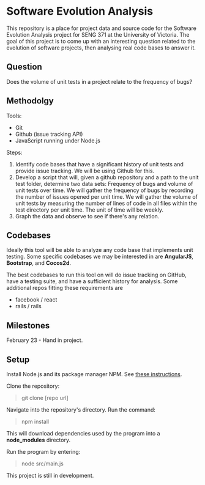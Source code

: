 # Software Evolution Analysis
This repository is a place for project data and source code for the Software Evolution Analysis project for SENG 371 at the University of Victoria. The goal of this project is to come up with an interesting question related to the evolution of software projects, then analysing real code bases to answer it.

## Question
Does the volume of unit tests in a project relate to the frequency of bugs?

## Methodolgy
Tools:

* Git
* Github (issue tracking API)
* JavaScript running under Node.js

Steps:

1. Identify code bases that have a significant history of unit tests and provide issue tracking. We will be using Github for this.
2. Develop a script that will, given a github repository and a path to the unit test folder, determine two data sets: Frequency of bugs and volume of unit tests over time. We will gather the frequency of bugs by recording the number of issues opened per unit time. We will gather the volume of unit tests by measuring the number of lines of code in all files within the test directory per unit time. The unit of time will be weekly.
3. Graph the data and observe to see if there's any relation.

## Codebases
Ideally this tool will be able to analyze any code base that implements unit testing. Some specific codebases we may be interested in are **AngularJS**, **Bootstrap**, and **Cocos2d**.

The best codebases to run this tool on will do issue tracking on GitHub, have a testing suite, and have a sufficient history for analysis. Some additional repos fitting these requirements are
* facebook / react
* rails / rails

## Milestones
February 23 - Hand in project.

## Setup
Install Node.js and its package manager NPM. See [these instructions](https://github.com/joyent/node/wiki/Installing-Node.js-via-package-manager).

Clone the repository:
> git clone [repo url]

Navigate into the repository's directory. Run the command:
> npm install

This will download dependencies used by the program into a **node_modules** directory.

Run the program by entering:
> node src/main.js

This project is still in development.
